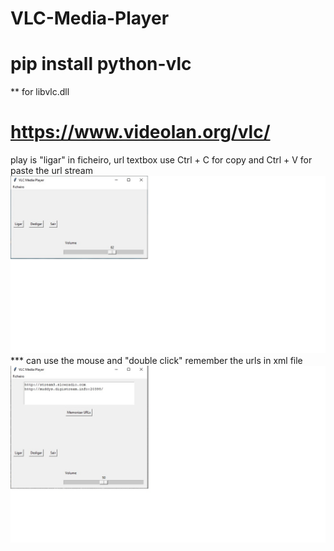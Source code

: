 # VLC-Media-Player

# pip install python-vlc
** for libvlc.dll 
# https://www.videolan.org/vlc/
play is "ligar"
in ficheiro, url textbox use Ctrl + C for copy and Ctrl + V for paste the url stream
![image](https://github.com/0joseDark/VLC-Media-Player/blob/main/image/player.jpg)
*** can use the mouse and "double click" remember the urls in xml file
![image](https://github.com/0joseDark/VLC-Media-Player/blob/main/image/player-7.jpg)
